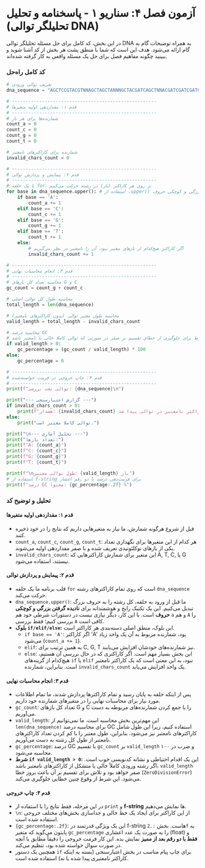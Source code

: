 # آزمون فصل ۴: سناریو ۱ - پاسخنامه و تحلیل (تحلیلگر توالی DNA)

در این بخش، کد کامل برای حل مسئله تحلیلگر توالی DNA به همراه توضیحات گام به گام ارائه می‌شود. هدف این است که شما با منطق پشت هر بخش از کد آشنا شوید و ببینید چگونه مفاهیم فصل برای حل یک مسئله واقعی به کار گرفته شده‌اند.

### کد کامل راه‌حل

```python
# تعریف توالی ورودی
dna_sequence = "AGCTCCGTACGTNNAGCTAGCTANNNGCTACGATCAGCTNNACGATCGATCGATGC"

# -----------------------------------------------------
# قدم ۱: مقداردهی اولیه متغیرها
# -----------------------------------------------------
# شمارنده‌ها برای هر باز
count_a = 0
count_c = 0
count_g = 0
count_t = 0

# شمارنده برای کاراکترهای نامعتبر
invalid_chars_count = 0

# -----------------------------------------------------
# قدم ۲: پیمایش و پردازش توالی
# -----------------------------------------------------
# با یک حلقه for، بر روی هر کاراکتر (باز) در رشته حرکت می‌کنیم
for base in dna_sequence.upper(): # استفاده از .upper() برای نادیده گرفتن بزرگی و کوچکی حروف
    if base == 'A':
        count_a += 1
    elif base == 'C':
        count_c += 1
    elif base == 'G':
        count_g += 1
    elif base == 'T':
        count_t += 1
    else:
        # اگر کاراکتر هیچ‌کدام از بازهای معتبر نبود، آن را نامعتبر در نظر می‌گیریم
        invalid_chars_count += 1

# -----------------------------------------------------
# قدم ۳: انجام محاسبات نهایی
# -----------------------------------------------------
# محاسبه تعداد کل بازهای G و C
gc_count = count_g + count_c

# محاسبه طول کل توالی اصلی
total_length = len(dna_sequence)

# محاسبه طول معتبر توالی (بدون کاراکترهای نامعتبر)
valid_length = total_length - invalid_chars_count

# محاسبه درصد GC
# یک شرط برای جلوگیری از خطای تقسیم بر صفر در صورتی که توالی کاملا خالی یا نامعتبر باشد
if valid_length > 0:
    gc_percentage = (gc_count / valid_length) * 100
else:
    gc_percentage = 0

# -----------------------------------------------------
# قدم ۴: چاپ خروجی در فرمت خواسته‌شده
# -----------------------------------------------------
print(f"توالی تحت بررسی: {dna_sequence}\n")

print("--- گزارش اعتبارسنجی ---")
if invalid_chars_count > 0:
    print(f"هشدار: {invalid_chars_count} کاراکتر نامعتبر در توالی پیدا شد.")
else:
    print("توالی کاملا معتبر است.")

print("\n--- تحلیل آماری ---")
print("تعداد بازها:")
print(f"A: {count_a}")
print(f"C: {count_c}")
print(f"G: {count_g}")
print(f"T: {count_t}")

print(f"\nطول توالی معتبر: {valid_length} باز")
# استفاده از f-string برای فرمت‌دهی درصد با دو رقم اعشار
print(f"درصد GC محتوا: {gc_percentage:.2f} %")

```

### تحلیل و توضیح کد

#### قدم ۱: مقداردهی اولیه متغیرها

- قبل از شروع هرگونه شمارش، ما نیاز به متغیرهایی داریم که نتایج را در خود ذخیره کنند.
- `count_a`, `count_c`, `count_g`, `count_t`: هر کدام از این متغیرها برای نگهداری تعداد یکی از بازهای نوکلئوتیدی تعریف شده و با صفر مقداردهی اولیه می‌شوند.
- `invalid_chars_count`: این متغیر برای شمارش کاراکترهایی که A, T, C, یا G نیستند، استفاده می‌شود.

#### قدم ۲: پیمایش و پردازش توالی

- قلب برنامه ما یک حلقه `for` است که روی تمام کاراکترهای رشته `dna_sequence` حرکت می‌کند.
- `dna_sequence.upper()`: ما قبل از ورود به حلقه، کل رشته را به حروف بزرگ تبدیل می‌کنیم. این یک تکنیک رایج و هوشمندانه برای **نادیده گرفتن بزرگی و کوچکی حروف** است. با این کار، دیگر نیازی نیست در دستورات شرطی خود هم `a` و هم `A` را بررسی کنیم؛ فقط بررسی `A` کافی است.
- **بلوک `if/elif/else`:** این بلوک، منطق اصلی دسته‌بندی هر کاراکتر است.
  - `if base == 'A'`: اگر کاراکتر 'A' بود، شمارنده مربوط به آن یک واحد زیاد می‌شود (`count_a += 1`).
  - `elif`: به همین ترتیب برای C, G, T نیز شمارنده‌های خودشان افزایش می‌یابند.
  - `else`: این بخش بسیار مهم است. اگر کاراکتری که در حال بررسی آن هستیم، هیچ‌کدام از گزینه‌های `if` یا `elif` نبود، به این معنی است که یک کاراکتر نامعتبر است. بنابراین، شمارنده `invalid_chars_count` یک واحد افزایش می‌یابد.

#### قدم ۳: انجام محاسبات نهایی

- پس از اینکه حلقه به پایان رسید و تمام کاراکترها پردازش شدند، ما تمام اطلاعات مورد نیاز برای محاسبات نهایی را در متغیرهای شمارنده خود داریم.
- `gc_count`: تعداد کل بازهای G و C را با جمع کردن شمارنده‌های مربوطه به دست می‌آوریم.
- `valid_length`: این مهم‌ترین بخش محاسبه است. ما نمی‌توانیم از `len(dna_sequence)` برای محاسبه درصد GC استفاده کنیم، زیرا این طول شامل کاراکترهای نامعتبر نیز می‌شود. بنابراین، طول معتبر را با کم کردن تعداد کاراکترهای نامعتبر از طول کل رشته به دست می‌آوریم.
- `gc_percentage`: درصد GC با تقسیم `gc_count` بر `valid_length` و ضرب در ۱۰۰ محاسبه می‌شود.
- **شرط `if valid_length > 0`:** این یک اقدام احتیاطی و نشانه کدنویسی خوب است. اگر رشته ورودی کاملاً خالی یا متشکل از کاراکترهای نامعتبر باشد، `valid_length` صفر خواهد بود و تلاش برای تقسیم بر آن باعث بروز خطا (`ZeroDivisionError`) می‌شود. این شرط از وقوع چنین خطایی جلوگیری می‌کند.

#### قدم ۴: چاپ خروجی

- در این مرحله، فقط نتایج را با استفاده از `print` و **f-string** ها نمایش می‌دهیم.
- `\n`: از این کاراکتر برای ایجاد یک خط خالی و جداسازی بخش‌های مختلف خروجی استفاده شده است.
- `{gc_percentage:.2f}`: این یک ویژگی قدرتمند در f-string هاست. بخش `:.2f` به پایتون می‌گوید که متغیر `gc_percentage` را به صورت یک عدد اعشاری (float) و **فقط با دو رقم بعد از ممیز** نمایش بده. این کار فرمت خروجی را دقیقاً مطابق با آنچه در صورت سوال خواسته شده بود، تنظیم می‌کند.
- همچنین یک دستور `if` برای چاپ پیام مناسب در بخش اعتبارسنجی (بسته به اینکه کاراکتر نامعتبری پیدا شده یا نه) استفاده شده است.
